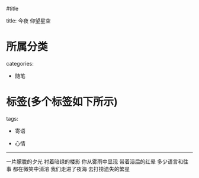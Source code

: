 #title

title: 今夜 仰望星空
# 所属分类

categories:

- 随笔

# 标签(多个标签如下所示)

tags:

- 寄语

- 心情

------

一片朦胧的夕光
衬着暗绿的楼影
你从雾雨中显现
带着浴后的红晕
多少语言和往事
都在微笑中消溶
我们走进了夜海
去打捞遗失的繁星



